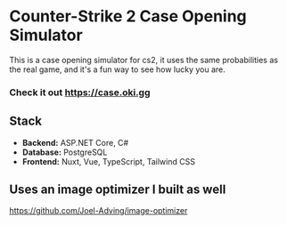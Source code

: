 # Counter-Strike 2 Case Opening Simulator

This is a case opening simulator for cs2, it uses the same probabilities as the real game, and it's a fun way to see how lucky you are.

### Check it out https://case.oki.gg

## Stack

- **Backend:** ASP.NET Core, C#
- **Database:** PostgreSQL
- **Frontend:** Nuxt, Vue, TypeScript, Tailwind CSS

## Uses an image optimizer I built as well

https://github.com/Joel-Adving/image-optimizer
